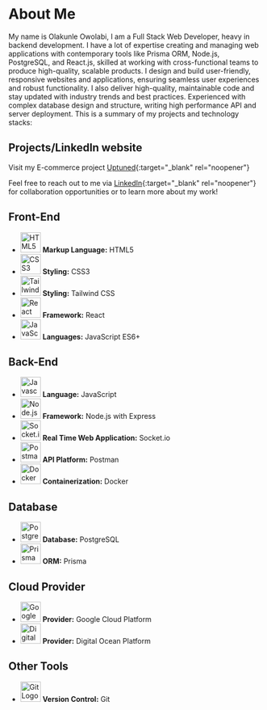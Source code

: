 
# About Me

My name is Olakunle Owolabi, I am a Full Stack Web Developer, heavy in backend development. I have a lot of expertise creating and managing web applications with contemporary tools like Prisma ORM, Node.js, PostgreSQL, and React.js, skilled at working with cross-functional teams to produce high-quality, scalable products. I design and build user-friendly, responsive websites and applications, ensuring seamless user experiences and robust functionality. I also deliver high-quality, maintainable code and stay updated with industry trends and best practices. Experienced with complex database design and structure, writing high performance API and server deployment. This is a summary of my projects and technology stacks:

## Projects/LinkedIn website

Visit my E-commerce project [Uptuned](https://www.uptuned.shop/){:target="_blank" rel="noopener"}

Feel free to reach out to me via [LinkedIn](https://www.linkedin.com/in/olakunle-owolabi-64630995){:target="_blank" rel="noopener"} for collaboration opportunities or to learn more about my work!

## Front-End

- <img src="https://upload.wikimedia.org/wikipedia/commons/3/38/HTML5_Badge.svg" alt="HTML5 Logo" width="40" height="40"> **Markup Language:** HTML5
- <img src="https://upload.wikimedia.org/wikipedia/commons/d/d5/CSS3_logo_and_wordmark.svg" alt="CSS3 Logo" width="40" height="40"> **Styling:** CSS3
- <img src="https://picperf.io/https://laravelnews.s3.amazonaws.com/images/tailwindcss-1633184775.jpg" alt="Tailwind CSS Logo" width="40" height="40"> **Styling:** Tailwind CSS
- <img src="https://upload.wikimedia.org/wikipedia/commons/a/a7/React-icon.svg" alt="React Logo" width="40" height="40"> **Framework:** React
- <img src="https://upload.wikimedia.org/wikipedia/commons/6/6a/JavaScript-logo.png" alt="JavaScript Logo" width="40" height="40"> **Languages:** JavaScript ES6+

## Back-End

- <img src="https://upload.wikimedia.org/wikipedia/commons/6/6a/JavaScript-logo.png" alt="Javascript Logo" width="40" height="40"> **Language:** JavaScript
- <img src="https://upload.wikimedia.org/wikipedia/commons/d/d9/Node.js_logo.svg" alt="Node.js Logo" width="40" height="40"> **Framework:** Node.js with Express
- <img src="https://upload.wikimedia.org/wikipedia/commons/9/96/Socket-io.svg" alt="Socket.io Logo" width="40" height="40"> **Real Time Web Application:** Socket.io
- <img src="https://upload.wikimedia.org/wikipedia/commons/c/c2/Postman_%28software%29.png" alt="Postman Logo" width="40" height="40"> **API Platform:** Postman
- <img src="https://upload.wikimedia.org/wikipedia/commons/4/4e/Docker_%28container_engine%29_logo.svg" alt="Docker Logo" width="40" height="40"> **Containerization:** Docker

## Database

- <img src="https://upload.wikimedia.org/wikipedia/commons/2/29/Postgresql_elephant.svg" alt="PostgreSQL Logo" width="40" height="40"> **Database:** PostgreSQL
- <img src="https://cdn.worldvectorlogo.com/logos/prisma-2.svg" alt="Prisma Logo" width="40" height="40"> **ORM:** Prisma

## Cloud Provider

- <img src="https://cloud.google.com/images/social-icon-google-cloud-1200-630.png" alt="Google Cloud Logo" width="40" height="40"> **Provider:** Google Cloud Platform
- <img src="https://upload.wikimedia.org/wikipedia/commons/f/ff/DigitalOcean_logo.svg" alt="Digital Ocean Logo" width="40" height="40"> **Provider:** Digital Ocean Platform

## Other Tools

- <img src="https://upload.wikimedia.org/wikipedia/commons/e/e0/Git-logo.svg" alt="Git Logo" width="40" height="40"> **Version Control:** Git
